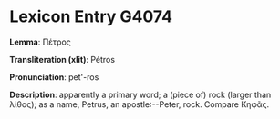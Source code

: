 # Lexicon Entry G4074

**Lemma**: Πέτρος

**Transliteration (xlit)**: Pétros

**Pronunciation**: pet'-ros

**Description**:
apparently a primary word; a (piece of) rock (larger than λίθος); as a name, Petrus, an apostle:--Peter, rock. Compare Κηφᾶς.
